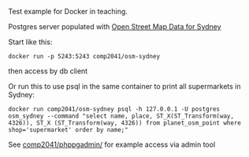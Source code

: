 Test example for Docker in teaching.

Postgres server populated with [Open Street Map Data for Sydney](https://mapzen.com/data/metro-extracts/metro/sydney_australia/)

Start like this:

`docker run -p 5243:5243 comp2041/osm-sydney`

then access by  db client

Or run this to use psql in the same container to print all supermarkets in Sydney:

`docker run comp2041/osm-sydney psql -h 127.0.0.1 -U postgres osm_sydney --command "select name, place, ST_X(ST_Transform(way, 4326)), ST_X (ST_Transform(way, 4326)) from planet_osm_point where shop='supermarket' order by name;"`


See [comp2041/phppgadmin/](https://hub.docker.com/r/comp2041/phppgadmin/) for example access via admin tool